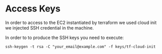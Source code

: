 # Access Keys

In order to access to the EC2 instantiated by terraform we used cloud init we injected SSH credential in the machine.

In order to to produce the SSH keys you need to execute:

```
ssh-keygen -t rsa -C "your_email@example.com" -f keys/tf-cloud-init
```
